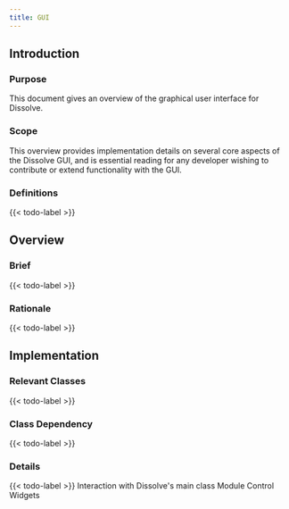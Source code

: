 ```yaml
---
title: GUI
---
```


## Introduction

### Purpose
This document gives an overview of the graphical user interface for Dissolve.

### Scope
This overview provides implementation details on several core aspects of the Dissolve GUI, and is essential reading for any developer wishing to contribute or extend functionality with the GUI.

### Definitions

{{< todo-label >}}

## Overview

### Brief

{{< todo-label >}}

### Rationale

{{< todo-label >}}

## Implementation

### Relevant Classes

{{< todo-label >}}

### Class Dependency

{{< todo-label >}}

### Details

{{< todo-label >}}
Interaction with Dissolve's main class
Module Control Widgets
